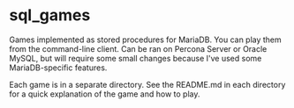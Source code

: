 # sql_games

Games implemented as stored procedures for MariaDB. You can play them from the command-line client. Can be ran on Percona Server or Oracle MySQL, but will require some small changes because I've used some MariaDB-specific features.

Each game is in a separate directory. See the README.md in each directory for a quick explanation of the game and how to play.
